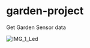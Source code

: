 # garden-project
Get Garden Sensor data


![IMG_1_Led](https://github.com/user-attachments/assets/2320b226-1035-470b-b633-50c392d4a347)
